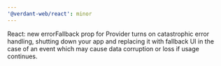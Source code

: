 ```yaml
---
'@verdant-web/react': minor
---
```


React: new errorFallback prop for Provider turns on catastrophic error handling, shutting down your app and replacing it with fallback UI in the case of an event which may cause data corruption or loss if usage continues.
